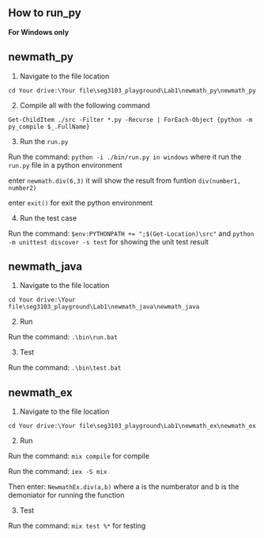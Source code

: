 ## How to run_py

**For Windows only**

## newmath_py

1. Navigate to the file location

`cd Your drive:\Your file\seg3103_playground\Lab1\newmath_py\newmath_py`

2. Compile all with the following command

`Get-ChildItem ./src -Filter *.py -Recurse | ForEach-Object {python -m py_compile $_.FullName}`

3. Run the `run.py`

Run the command: `python -i ./bin/run.py in windows` where it run the `run.py` file in a python environment

enter `newmath.div(6,3)` it will show the result from funtion `div(number1, number2)`

enter `exit()` for exit the python environment

4. Run the test case

Run the command: `$env:PYTHONPATH += ";$(Get-Location)\src"` and `python -m unittest discover -s test` for showing the unit test result


## newmath_java

1. Navigate to the file location

`cd Your drive:\Your file\seg3103_playground\Lab1\newmath_java\newmath_java`

2. Run

Run the command: `.\bin\run.bat`

3. Test

Run the command: `.\bin\test.bat`


## newmath_ex

1. Navigate to the file location

`cd Your drive:\Your file\seg3103_playground\Lab1\newmath_ex\newmath_ex`

2. Run

Run the command: `mix compile` for compile

Run the command: `iex -S mix`

Then enter: `NewmathEx.div(a,b)` where a is the numberator and b is the demoniator for running the function

3. Test

Run the command: `mix test %*` for testing
